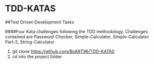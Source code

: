 # TDD-KATAS
##Test Driven Development Tasks

####Four Kata challenges following the TDD methodology. Challenges contained are Password-Checker, Simple-Calculator, Simple-Calculator Part-2, String-Calculator

1. git clone https://github.com/BoART96/TDD-KATAS
2. cd into the project folder
